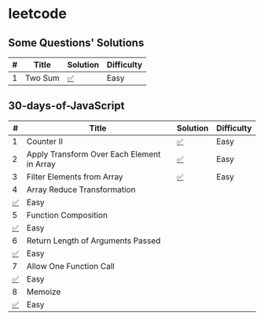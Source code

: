 # leetcode

## Some Questions' Solutions

| # | Title | Solution | Difficulty |
|---| ----- | -------- | ---------- |
| 1 | Two Sum |  [✅](./solutions/typescript/twoSum/twoSum.ts) | Easy |


## 30-days-of-JavaScript

| # | Title | Solution | Difficulty |
|---| ----- | -------- | ---------- |
| 1 | Counter II |  [✅](./30-days-of-JS/counter-ii/counter.ts) | Easy |
| 2 | Apply Transform Over Each Element in Array |  [✅](./30-days-of-JS/apply-transform-over-each-element-in-array/solution.ts) | Easy |
| 3 | Filter Elements from Array |  [✅](./30-days-of-JS/filter-elements-from-array/solution.ts) | Easy |
| 4 | Array Reduce Transformation
 |  [✅](./30-days-of-JS/array-reduce-transformation/solution.ts) | Easy |
| 5 | Function Composition
 |  [✅](./30-days-of-JS/function-composition/solution.ts) | Easy |
| 6 | Return Length of Arguments Passed
 |  [✅](./30-days-of-JS/return-length-of-arguments-passed/solution.ts) | Easy |
| 7 | Allow One Function Call
 |  [✅](./30-days-of-JS/allow-one-function-call/solution.ts) | Easy |
| 8 | Memoize
 |  [✅](./30-days-of-JS/memoize/solution.ts) | Easy |



